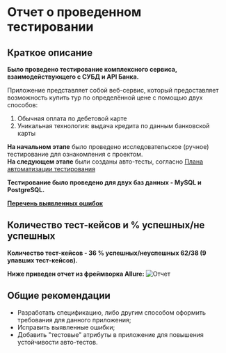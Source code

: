 # Отчет о проведенном тестировании
## Краткое описание
**Было проведено тестирование комплексного сервиса, взаимодействующего с СУБД и API Банка.**

Приложение представляет собой веб-сервис, который предоставляет возможность купить тур по определённой цене с помощью двух способов:
1. Обычная оплата по дебетовой карте
1. Уникальная технология: выдача кредита по данным банковской карты

**На начальном этапе** было проведено исследовательское (ручное) тестирование для ознакомления с проектом.  
**На следующем этапе** были созданы авто-тесты, согласно [Плана автоматизации тестирования](https://github.com/Andrei763/Diplom/blob/main/documents/Plan.md)

**Тестирование было проведено для двух баз данных - MySQL и PostgreSQL.**

**[Перечень выявленных ошибок](https://github.com/Andrei763/Diplom/issues)**
## Количество тест-кейсов и % успешных/не успешных
**Количество тест-кейсов - 36 % успешных/неуспешных  62/38 (9 упавших тест-кейсов).**


**Ниже приведен отчет из фреймворка Allure:**
![Отчет](https://github.com/user-attachments/assets/3083c383-bb69-4478-8833-2c37dd0e8670)



## Общие рекомендации
- Разработать спецификацию, либо другим способом оформить требования для данного приложения;
- Исправить выявленные ошибки;
- Добавить "тестовые" атрибуты в приложение для повышения устойчивости авто-тестов.
